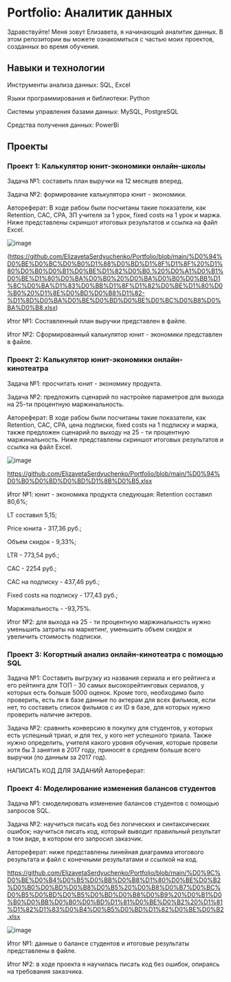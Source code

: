 # Portfolio: Аналитик данных
Здравствуйте! Меня зовут Елизавета, я начинающий аналитик данных.  В этом репозитории вы можете  ознакомиться с частью моих проектов, созданных во время обучения.
## Навыки и технологии
Инструменты анализа данных: SQL, Excel

Языки программирования и библиотеки: Python

Системы управления базами данных: MySQL, PostgreSQL

Средства получения данных: PowerBi
## Проекты
### Проект 1: Калькулятор юнит-экономики онлайн-школы
Задача №1: составить план выручки на 12 месяцев вперед.

Задача №2: формирование калькулятора юнит - экономики.

Автореферат:
В ходе рабоы были посчитаны такие показатели, как Retention, CAC, CPA, ЗП учителя за 1 урок, fixed costs на 1 урок и маржа. Ниже представлены скриншот итоговых результатов и ссылка на файл Excel.


![image](https://github.com/ElizavetaSerdyuchenko/Portfolio/assets/133544088/63877c4c-47d7-46c7-afa6-038ac9a29793)

(https://github.com/ElizavetaSerdyuchenko/Portfolio/blob/main/%D0%94%D0%BE%D0%BC%D0%B0%D1%88%D0%BD%D1%8F%D1%8F%20%D1%80%D0%B0%D0%B1%D0%BE%D1%82%D0%B0.%20%D0%A1%D0%B1%D0%BE%D1%80%D0%BA%D0%B0%20%D0%BA%D0%B0%D0%BB%D1%8C%D0%BA%D1%83%D0%BB%D1%8F%D1%82%D0%BE%D1%80%D0%B0%20%D1%8E%D0%BD%D0%B8%D1%82-%D1%8D%D0%BA%D0%BE%D0%BD%D0%BE%D0%BC%D0%B8%D0%BA%D0%B8.xlsx)

Итог №1: Составленный план выручки представлен в файле.

Итог №2: Сформированный калькулятор юнит - экономики представлен в файле.
### Проект 2: Калькулятор юнит-экономики онлайн-кинотеатра
Задача №1: просчитать юнит - экономику продукта.

Задача №2: предложить сценарий по настройке параметров для выхода на 25-ти процентную маржинальность.

Автореферат: В ходе рабоы были посчитаны такие показатели, как Retention, CAC, CPA, цена подписки, fixed costs на 1 подписку и маржа, также предложен сценарий по выходу на 25 - ти процентную маржинальность. Ниже представлены скриншот итоговых результатов и ссылка на файл Excel.

![image](https://github.com/ElizavetaSerdyuchenko/Portfolio/assets/133544088/4365ad12-ec9c-4491-a093-eed4201f809f)

https://github.com/ElizavetaSerdyuchenko/Portfolio/blob/main/%D0%94%D0%B0%D0%BD%D0%BD%D1%8B%D0%B5.xlsx

Итог №1: юнит - экономика продукта следующая:
Retention составил 80,6%;

LT составил 5,15;

Price юнита - 317,36 руб.;

Объем скидок - 9,33%;

LTR - 773,54 руб.;

САС - 2254 руб.;

САС на подписку - 437,46 руб.;

Fixed costs на подписку - 177,43 руб.;

Маржинальность - -93,75%.

Итог №2: для выхода на 25 - ти процентную маржинальность нужно уменьшить затраты на маркетинг, уменьшить объем скидок и увеличить стоимость подписки.
### Проект 3: Когортный анализ онлайн-кинотеатра с помощью SQL
Задача №1: Составить выгрузку из названия сериала и его рейтинга и его рейтинга для ТОП - 30 самых высокорейтинговых сериалов, у которых есть больше 5000 оценок. Кроме того, необходимо было проверить, есть ли в базе данные по актерам для всех фильмов, если нет, то составить список фильмов с их ID в базе, для которых нужно проверить наличие актеров.

Задача №2: сравнить конверсию в покупку для студентов, у которых есть успешный триал, и для тех, у кого нет успешного триала. Также нужно определить, учителя какого уровня обучения, которые провели хотя бы 3 занятия в 2017 году, приносят в среднем больше всего выручки (по данным за 2017 год).

НАПИСАТЬ КОД ДЛЯ ЗАДАНИЙ
Автореферат:
### Проект 4: Моделирование изменения балансов студентов
Задача №1: смоделировать изменение балансов студентов с помощью запросов SQL.

Задача №2: научиться писать код без логических и синтаксических ошибок;
научиться писать код, который выводит правильный результат в том виде, в котором его запросил заказчик.

Автореферат: ниже представлены линейная диаграмма итогового результата и файл с конечными результатами и ссылкой на код.

https://github.com/ElizavetaSerdyuchenko/Portfolio/blob/main/%D0%9C%D0%BE%D0%B4%D0%B5%D0%BB%D0%B8%D1%80%D0%BE%D0%B2%D0%B0%D0%BD%D0%B8%D0%B5%20%D0%B8%D0%B7%D0%BC%D0%B5%D0%BD%D0%B5%D0%BD%D0%B8%D0%B9%20%D0%B1%D0%B0%D0%BB%D0%B0%D0%BD%D1%81%D0%BE%D0%B2%20%D1%81%D1%82%D1%83%D0%B4%D0%B5%D0%BD%D1%82%D0%BE%D0%B2.xlsx

![image](https://github.com/ElizavetaSerdyuchenko/Portfolio/assets/133544088/5e9e66d9-32b5-4a6e-998b-93a306e59b10)

Итог №1: данные о балансе студентов и итоговые результаты представлены в файле.

Итог №2: в ходе проекта я научилась писать код без ошибок, опираясь на требования заказчика.
